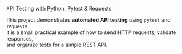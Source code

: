 API Testing with Python, Pytest & Requests

This project demonstrates **automated API testing** using `pytest` and `requests`.  
It is a small practical example of how to send HTTP requests, validate responses,  
and organize tests for a simple REST API.
